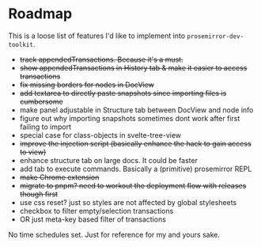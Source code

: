 # Roadmap

This is a loose list of features I'd like to implement into `prosemirror-dev-toolkit`.

- ~~track appendedTransactions. Because it's a must.~~
- ~~show appendedTransactions in History tab & make it easier to access transactions~~
- ~~fix missing borders for nodes in DocView~~
- ~~add textarea to directly paste snapshots since importing files is cumbersome~~
- make panel adjustable in Structure tab between DocView and node info
- figure out why importing snapshots sometimes dont work after first failing to import
- special case for class-objects in svelte-tree-view
- ~~improve the injection script (basically enhance the hack to gain access to view)~~
- enhance structure tab on large docs. It could be faster
- add tab to execute commands. Basically a (primitive) prosemirror REPL
- ~~make Chrome extension~~
- ~~migrate to pnpm? need to workout the deployment flow with releases though first~~
- use css reset? just so styles are not affected by global stylesheets
- checkbox to filter empty/selection transactions
- OR just meta-key based filter of transactions

No time schedules set. Just for reference for my and yours sake.
